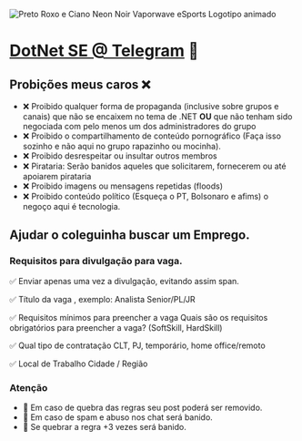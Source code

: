 ![Preto Roxo e Ciano Neon Noir  Vaporwave eSports Logotipo animado](https://user-images.githubusercontent.com/17841549/123956053-ab6caf00-d980-11eb-8ee5-52bdf43fd25e.gif)


# [DotNet SE @ Telegram](https://t.me/dotnetse) 🌵 

## Probições meus caros ❌ 
- ❌ Proibido qualquer forma de propaganda (inclusive sobre grupos e canais) que não se encaixem no tema de .NET **OU** que não tenham sido negociada com pelo menos um dos administradores do grupo
- ❌ Proibido o compartilhamento de conteúdo pornográfico (Faça isso sozinho e não aqui no grupo rapazinho ou mocinha).
- ❌ Proibido desrespeitar ou insultar outros membros 
- ❌ Pirataria: Serão banidos aqueles que solicitarem, fornecerem ou até apoiarem pirataria
- ❌ Proibido imagens ou mensagens repetidas (floods)
- ❌ Proibido conteúdo político (Esqueça o PT, Bolsonaro e afims) o negoço aqui é tecnologia.

## Ajudar o coleguinha buscar um Emprego.

### Requisitos para divulgação para vaga.

✅ Enviar apenas uma vez a divulgação, evitando assim span.

✅ Título da vaga , exemplo: Analista Senior/PL/JR

✅ Requisitos mínimos para preencher a vaga 
Quais são os requisitos obrigatórios para preencher a vaga? (SoftSkill, HardSkill)

✅ Qual tipo de contratação
CLT, PJ, temporário, home office/remoto

✅ Local de Trabalho 
Cidade / Região

### Atenção

- 📣 Em caso de quebra das regras seu post poderá ser removido.
- 📣 Em caso de spam e abuso nos chat será banido.
- 📣 Se quebrar a regra +3 vezes será banido.

